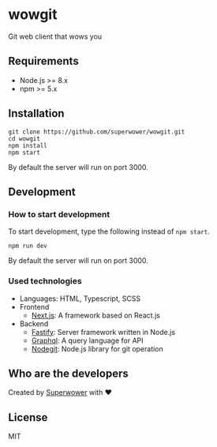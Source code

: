 # wowgit
Git web client that wows you

## Requirements
- Node.js >= 8.x
- npm >= 5.x

## Installation

```
git clone https://github.com/superwower/wowgit.git
cd wowgit
npm install
npm start
```
By default the server will run on port 3000.

## Development
### How to start development

To start development, type the following instead of `npm start`.
```
npm run dev 
```
By default the server will run on port 3000.

### Used technologies
- Languages: HTML, Typescript, SCSS
- Frontend
  - [Next.js](https://nextjs.org/): A framework based on React.js
- Backend
  - [Fastify](https://www.fastify.io/): Server framework written in Node.js
  - [Graphql](https://graphql.org/): A query language for API
  - [Nodegit](http://www.nodegit.org/): Node.js library for git operation
  
## Who are the developers
Created by [Superwower](https://superwower.github.io/) with :heart:

## License
MIT

